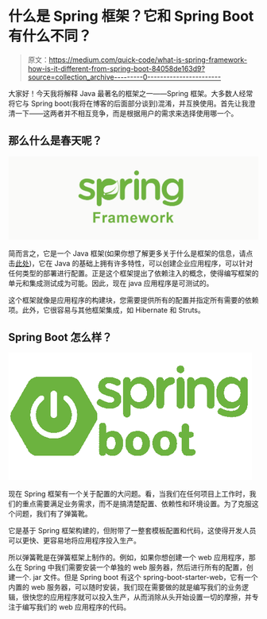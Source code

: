 # 什么是 Spring 框架？它和 Spring Boot 有什么不同？

> 原文：<https://medium.com/quick-code/what-is-spring-framework-how-is-it-different-from-spring-boot-84058de163d9?source=collection_archive---------0----------------------->

大家好！今天我将解释 Java 最著名的框架之一——Spring 框架。大多数人经常将它与 Spring boot(我将在博客的后面部分谈到)混淆，并互换使用。首先让我澄清一下——这两者并不相互竞争，而是根据用户的需求来选择使用哪一个。

## 那么什么是春天呢？

![](img/6b608e8ab48f180a29cbdce9de666bd3.png)

简而言之，它是一个 Java 框架(如果你想了解更多关于什么是框架的信息，请点击[此处](/quick-code/what-are-libraries-frameworks-and-packages-b614b5f3e67f))，它在 Java 的基础上拥有许多特性，可以创建企业应用程序，可以针对任何类型的部署进行配置。正是这个框架提出了依赖注入的概念，使得编写框架的单元和集成测试成为可能。因此，现在 java 应用程序是可测试的。

这个框架就像是应用程序的构建块，您需要提供所有的配置并指定所有需要的依赖项。此外，它很容易与其他框架集成，如 Hibernate 和 Struts。

## Spring Boot 怎么样？

![](img/b1096bd5b38db4fa47b88b7bd5e91ec7.png)

现在 Spring 框架有一个关于配置的大问题。看，当我们在任何项目上工作时，我们的重点需要满足业务需求，而不是搞清楚配置、依赖性和环境设置。为了克服这个问题，我们有了弹簧靴。

它是基于 Spring 框架构建的，但附带了一整套模板配置和代码，这使得开发人员可以更快、更容易地将应用程序投入生产。

所以弹簧靴是在弹簧框架上制作的。例如，如果你想创建一个 web 应用程序，那么在 Spring 中我们需要安装一个单独的 web 服务器，然后进行所有的配置，创建一个. jar 文件。但是 Spring boot 有这个 spring-boot-starter-web，它有一个内置的 web 服务器，可以随时安装，我们现在需要做的就是编写我们的业务逻辑，很快您的应用程序就可以投入生产，从而消除从头开始设置一切的摩擦，并专注于编写我们的 web 应用程序的代码。
